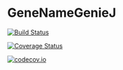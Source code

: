 # GeneNameGenieJ

[![Build Status](https://travis-ci.org/StefanHaunsberger/GeneNameGenieJ.jl.svg?branch=master)](https://travis-ci.org/StefanHaunsberger/GeneNameGenieJ.jl)

[![Coverage Status](https://coveralls.io/repos/StefanHaunsberger/GeneNameGenieJ.jl/badge.svg?branch=master&service=github)](https://coveralls.io/github/StefanHaunsberger/GeneNameGenieJ.jl?branch=master)

[![codecov.io](http://codecov.io/github/StefanHaunsberger/GeneNameGenieJ.jl/coverage.svg?branch=master)](http://codecov.io/github/StefanHaunsberger/GeneNameGenieJ.jl?branch=master)
